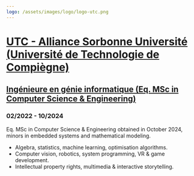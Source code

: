 ```yaml
---
logo: /assets/images/logo/logo-utc.png
---
```


# [UTC - Alliance Sorbonne Université (Université de Technologie de Compiègne)](https://www.utc.fr/)

## [Ingénieure en génie informatique (Eq. MSc in Computer Science &amp; Engineering)](https://www.utc.fr/formations/diplome-dingenieur/genie-informatique-gi/)

### 02/2022 - 10/2024

Eq. MSc in Computer Science &amp; Engineering obtained in October 2024<!--  with a GPA of 5.0 -->, minors in embedded systems and mathematical modeling. 

- Algebra, statistics, machine learning, optimisation algorithms.
- Computer vision, robotics, system programming, VR &amp; game development.
- Intellectual property rights, multimedia &amp; interactive storytelling.
